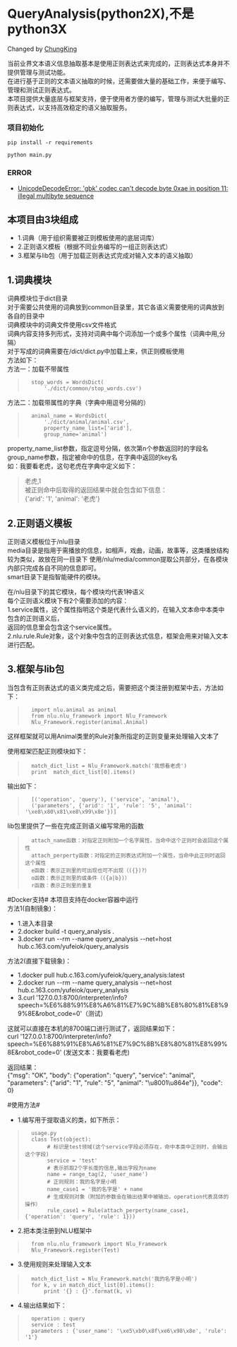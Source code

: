 # QueryAnalysis(python2X),不是python3X
Changed by [ChungKing](https://github.com/HuangCongQing/query_analysis)

当前业界文本语义信息抽取基本是使用正则表达式来完成的，正则表达式本身并不提供管理与测试功能。  
在进行基于正则的文本语义抽取的时候，还需要做大量的基础工作，来便于编写、管理和测试正则表达式。  
本项目提供大量底层与框架支持，便于使用者方便的编写，管理与测试大批量的正则表达式，以支持高效稳定的语义抽取服务。  
### 项目初始化
```
pip install -r requirements

python main.py
```


### ERROR
* [UnicodeDecodeError: 'gbk' codec can't decode byte 0xae in position 11: illegal multibyte sequence](https://github.com/HuangCongQing/query_analysis/issues/1)


## 本项目由3块组成 ##
* 1.词典（用于组织需要被正则模板使用的底层词库）  
* 2.正则语义模板（根据不同业务编写的一组正则表达式）  
* 3.框架与lib包（用于加载正则表达式完成对输入文本的语义抽取）  

## 1.词典模块 ##
词典模块位于dict目录  
对于需要公共使用的词典放到common目录里，其它各语义需要使用的词典放到各自的目录中  
词典模块中的词典文件使用csv文件格式  
词典内容支持多列形式，支持对词典中每个词添加一个或多个属性（词典中用,分隔）  
对于写成的词典需要在/dict/dict.py中加载上来，供正则模板使用  
方法如下：  
方法一：加载不带属性  
>		stop_words = WordsDict(  
>		    './dict/common/stop_words.csv')  

方法二：加载带属性的字典（字典中用逗号分隔的）  
>		animal_name = WordsDict(  
>		    './dict/animal/animal.csv',  
>		    property_name_list=['arid'],  
>		    group_name='animal')  

property_name_list参数，指定逗号分隔，依次第n个参数返回时的字段名  
group_name参数，指定被命中的信息，在字典中返回的key名  
如：我要看老虎，这句老虎在字典中定义如下：  
>老虎,1  
>被正则命中后取得的返回结果中就会包含如下信息：  
>{'arid': '1', 'animal': '老虎'}  

## 2.正则语义模板 ##
正则语义模板位于/nlu目录  
media目录是指用于需播放的信息，如相声，戏曲，动画，故事等，这类播放结构较为类似，故放在同一目录下
使用/nlu/media/common提取公共部分，在各模块内部只完成各自不同的信息即可。  
smart目录下是指智能硬件的模块。  

在/nlu目录下的其它模块，每个模块均代表1种语义  
每个正则语义模块下有2个需要添加的内容：  
1.service属性，这个属性指明这个类是代表什么语义的，在输入文本命中本类中包含的正则语义后，  
返回的信息里会包含这个service属性。  
2.nlu.rule.Rule对象，这个对象中包含的正则表达式信息，框架会用来对输入文本进行匹配。  

## 3.框架与lib包 ##
当包含有正则表达式的语义类完成之后，需要把这个类注册到框架中去，方法如下：  
>		import nlu.animal as animal  
>		from nlu.nlu_framework import Nlu_Framework  
>		Nlu_Framework.register(animal.Animal)  
这样框架就可以用Animal类里的Rule对象所指定的正则变量来处理输入文本了  

使用框架匹配正则模块如下：  
>		match_dict_list = Nlu_Framework.match('我想看老虎')  
>		print  match_dict_list[0].items()  

输出如下：  
>		[('operation', 'query'), ('service', 'animal'),  
>		('parameters', {'arid': '1', 'rule': '5', 'animal': '\xe8\x80\x81\xe8\x99\x8e'})]  

lib包里提供了一些在完成正则语义编写常用的函数
>		attach_name函数：对指定正则附加一个名字属性，当命中这个正则时会返回这个属性  
>		attach_perperty函数：对指定的正则表达式附加一个属性，当命中此正则时返回这个属性  
>		e函数：表示正则里的可出现也可不出现（({})?）  
>		o函数：表示正则里的或条件（({a|b})）  
>		r函数：表示正则里的重复  

#Docker支持#
本项目支持在docker容器中运行  
方法1(自制镜象)：  
* 1.进入本目录  
* 2.docker build -t query_analysis .  
* 3.docker run --rm --name query_analysis --net=host hub.c.163.com/yufeiok/query_analysis  

方法2(直接下载镜象)：  
* 1.docker pull hub.c.163.com/yufeiok/query_analysis:latest  
* 2.docker run --rm --name query_analysis --net=host hub.c.163.com/yufeiok/query_analysis  
* 3.curl '127.0.0.1:8700/interpreter/info?speech=%E6%88%91%E8%A6%81%E7%9C%8B%E8%80%81%E8%99%8E&robot_code=0'（测试）  

这就可以直接在本机的8700端口进行测试了，返回结果如下：  
curl '127.0.0.1:8700/interpreter/info?speech=%E6%88%91%E8%A6%81%E7%9C%8B%E8%80%81%E8%99%8E&robot_code=0' (发送文本：我要看老虎)  

返回结果：  
{"msg": "OK", "body": {"operation": "query", "service": "animal", "parameters": {"arid": "1", "rule": "5", "animal":   "\u8001\u864e"}}, "code": 0}  

#使用方法#
* 1.编写用于提取语义的类，如下所示：  
>		usage.py  
>		class Test(object):  
>		     # 标识是test领域(这个service字段必须存在，命中本类中正则时，会输出这个字段)  
>		     service = 'test'  
>		     # 表示抓取2个字长度的信息,输出字段为name  
>		     name = range_tag(2, 'user_name')
>		     # 正则规则：我的名字是小明
>		     name_case1 = '我的名字是' + name
>		     # 生成规则对象（附加的参数会在输出结果中被输出，operation代表具体的操作）
>		     rule_case1 = Rule(attach_perperty(name_case1, {'operation': 'query', 'rule': 1}))

* 2.把本类注册到NLU框架中  
>		from nlu.nlu_framework import Nlu_Framework  
>		Nlu_Framework.register(Test)  

* 3.使用规则来处理输入文本  
>		match_dict_list = Nlu_Framework.match('我的名字是小明')  
>		for k, v in match_dict_list[0].items():  
>			print '{} : {}'.format(k, v)  

* 4.输出结果如下：  
>		operation : query  
>		service : test  
>		parameters : {'user_name': '\xe5\xb0\x8f\xe6\x98\x8e', 'rule': '1'}  
